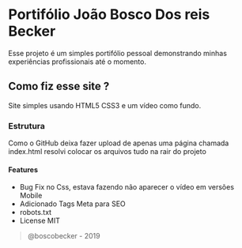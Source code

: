 # Portifólio João Bosco Dos reis Becker
Esse projeto é um simples portifólio pessoal demonstrando minhas experiências profissionais até o momento.

## Como fiz esse site ?
Site simples usando HTML5 CSS3 e um vídeo como fundo.

### Estrutura
Como o GitHub deixa fazer upload de apenas uma página chamada index.html
resolvi colocar os arquivos tudo na rair do projeto

#### Features

* Bug Fix no Css, estava fazendo não aparecer o vídeo em versões Mobile
* Adicionado Tags Meta para SEO
* robots.txt
* License MIT


> @boscobecker - 2019  
